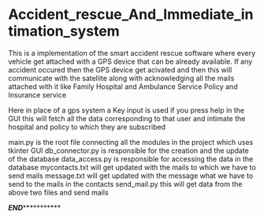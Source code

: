 # Accident_rescue_And_Immediate_intimation_system
This is a implementation of the smart accident rescue software where every vehicle get attached with a GPS device that can be already
available.
If any accident occured then the GPS device get acivated and then this will communicate with the satellite along with acknowledging all the mails attached with it like
Family
Hospital and Ambulance Service 
Policy and Insurance service

Here in place of a gps system a Key input is used if you press help in the GUI this will fetch all the data corresponding to that user and intimate the hospital and policy to which they are subscribed 


main.py is the root file connecting all the modules in the project which uses tkinter GUI
db_connector.py is responsible for  the creation and the update of the database
data_access.py is responsible for accessing the data in the database
mycontacts.txt will get updated with the mails to which we have to send mails
message.txt will get updated with the message what we have to send to the mails in the contacts
send_mail.py this will get data from the above two files and send mails 

*******************************************END******************************************************
